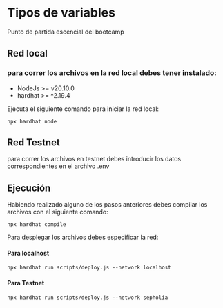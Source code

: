 # Tipos de variables

Punto de partida escencial del bootcamp

## Red local

### para correr los archivos en la red local debes tener instalado: 

* NodeJs >= v20.10.0
* hardhat >= ^2.19.4

Ejecuta el siguiente comando para iniciar la red local:

```shell
npx hardhat node
```

## Red Testnet

para correr los archivos en testnet debes introducir los datos correspondientes en el archivo .env

## Ejecución

Habiendo realizado alguno de los pasos anteriores debes compilar los archivos con el siguiente comando:

```shell
npx hardhat compile
```

Para desplegar los archivos debes especificar la red:

#### Para localhost

```shell
npx hardhat run scripts/deploy.js --network localhost
```

#### Para Testnet

```shell
npx hardhat run scripts/deploy.js --network sepholia
```
